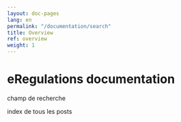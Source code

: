 ```yaml
---
layout: doc-pages
lang: en
permalink: "/documentation/search"
title: Overview
ref: overview
weight: 1
---
```


# eRegulations documentation

champ de recherche 

index de tous les posts


